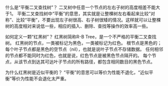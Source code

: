 什么是“平衡二叉查找树”？
	二叉树中任意一个节点的左右子树的高度相差不能大于1。
	平衡二叉查找树中“平衡”的意思，其实就是让整棵树左右看起来比较“对称”、比较“平衡”，不要出现左子树很高、右子树很矮的情况。这样就可以让整棵树的高度相对来说低一些，相应的插入、删除、查找等操作的效率高一些。

如何定义一颗“红黑树”？
	红黑树简称R-B Tree，是一个不严格的平衡二叉查找树。
	红黑树的节点，一类被标记为黑色，一类被标记为红色。
	根节点是黑色的；
	每个叶子节点都是黑色的空节点（nil），也就是说叶子节点不存储数据。
	任何相邻的节点都不能同时为红色，也就是说，红色节点是被黑色节点隔开的。
	每个节点，从该节点到达其可达叶子节点的所有路径，都包含相同数目的黑色节点。

为什么红黑树是近似平衡的？
	“平衡”的意思可以等价为性能不退化，“近似平衡”等价为性能不会退化太严重。
	